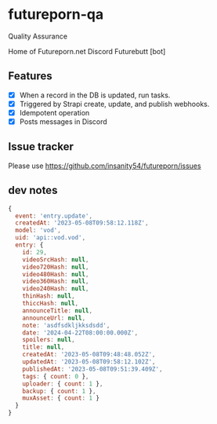 # futureporn-qa

Quality Assurance

Home of Futureporn.net Discord Futurebutt [bot]

## Features

* [x] When a record in the DB is updated, run tasks.
* [x] Triggered by Strapi create, update, and publish webhooks.
* [x] Idempotent operation
* [x] Posts messages in Discord

## Issue tracker

Please use https://github.com/insanity54/futureporn/issues

## dev notes


```js
{
  event: 'entry.update',
  createdAt: '2023-05-08T09:58:12.118Z',
  model: 'vod',
  uid: 'api::vod.vod',
  entry: {
    id: 29,
    videoSrcHash: null,
    video720Hash: null,
    video480Hash: null,
    video360Hash: null,
    video240Hash: null,
    thinHash: null,
    thiccHash: null,
    announceTitle: null,
    announceUrl: null,
    note: 'asdfsdkljkksdsdd',
    date: '2024-04-22T08:00:00.000Z',
    spoilers: null,
    title: null,
    createdAt: '2023-05-08T09:48:48.052Z',
    updatedAt: '2023-05-08T09:58:12.102Z',
    publishedAt: '2023-05-08T09:51:39.409Z',
    tags: { count: 0 },
    uploader: { count: 1 },
    backup: { count: 1 },
    muxAsset: { count: 1 }
  }
}
```
